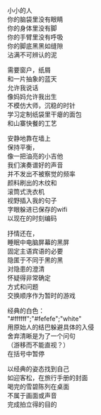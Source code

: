 小小的人  
你的脑袋里没有眼睛  
你的身体里没有脚  
你的手臂里没有呼吸  
你的脚底黑黑如缝隙  
沾满不可辨认的泥

需要窗户，纸屑  
和一片抽象的蓝天  
允许我说话  
像妈妈允许我出生  
不模仿大师，沉稳的时针  
学习定制纸袋里干瘪的面包  
和山寨快餐的工艺

安静地靠在墙上  
保持平衡，  
像一把油亮的小吉他  
我们演奏谱好的声音  
并不发出不被察觉的频率  
颜料刷出的木纹和  
滚筒式洗衣机  
视野插入我的句子  
字眼躲进已保存的wifi  
以现在的时刻编码

抒情还在，  
睡眠中电脑屏幕的黑屏  
固定主语宾语的必要  
隐匿于不同于黑的黑  
对隐患的澄清  
怀疑得非常确定  
方式和问题  
交换顺序作为暂时的游戏

经典的白色：  
"#ffffff";"#fefefe";"white"  
用原始人的结巴躲避具体的入侵  
舍弃清晰是为了一个问句  
（游移而不能直视？）  
在括号中暂停

以经典的姿态找到自己  
如迎客松，在旅行手册的封面  
喝完的雪碧陈列在桌面  
不属于画面或声音  
完成拍立得的目的